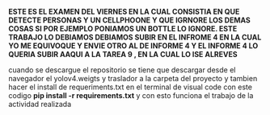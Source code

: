 **ESTE ES EL EXAMEN DEL VIERNES EN LA CUAL CONSISTIA EN QUE DETECTE PERSONAS Y UN CELLPHOONE Y QUE IGRNORE LOS DEMAS COSAS 
SI POR EJEMPLO PONIAMOS UN BOTTLE LO IGNORE.
ESTE TRABAJO LO DEBIAMOS DEBIAMOS SUBIR EN EL INFROME 4  EN LA CUAL YO ME EQUIVOQUE Y ENVIE OTRO AL DE INFORME 4 Y EL INFORME 4 LO QUERIA SUBIR AAQUI A LA TAREA 9 , EN LA CUAL LO ISE ALREVES** 

cuando se descargue el repositorio se tiene que descargar desde el navegador el yolov4.weigts y traslador a la carpeta del proyecto y tambien hacer 
el install de requeriments.txt en el terminal de visual code con este codigo **pip install -r requirements.txt**   y con esto funciona el trabajo de la actividad realizada
